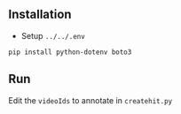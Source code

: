 
## Installation

* Setup `../../.env`

```
pip install python-dotenv boto3
```

## Run

Edit the `videoIds` to annotate in `createhit.py`
